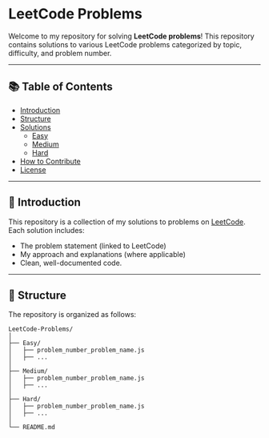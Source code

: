 # LeetCode Problems

Welcome to my repository for solving **LeetCode problems**! This repository contains solutions to various LeetCode problems categorized by topic, difficulty, and problem number.

---

## 📚 Table of Contents

- [Introduction](#introduction)
- [Structure](#structure)
- [Solutions](#solutions)
  - [Easy](#easy)
  - [Medium](#medium)
  - [Hard](#hard)
- [How to Contribute](#how-to-contribute)
- [License](#license)

---

## 📝 Introduction

This repository is a collection of my solutions to problems on [LeetCode](https://leetcode.com/). Each solution includes:
- The problem statement (linked to LeetCode)
- My approach and explanations (where applicable)
- Clean, well-documented code.

---

## 📂 Structure

The repository is organized as follows:

```plaintext
LeetCode-Problems/
│
├── Easy/
│   ├── problem_number_problem_name.js
│   ├── ...
│
├── Medium/
│   ├── problem_number_problem_name.js
│   ├── ...
│
├── Hard/
│   ├── problem_number_problem_name.js
│   ├── ...
│
└── README.md
